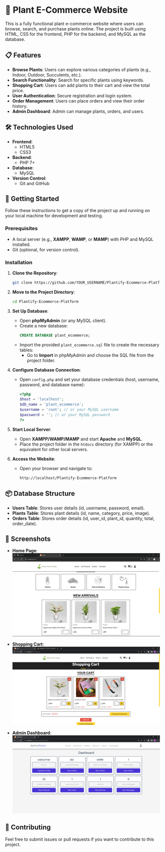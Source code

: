 # 🌿 Plant E-Commerce Website

This is a fully functional plant e-commerce website where users can browse, search, and purchase plants online. The project is built using HTML, CSS for the frontend, PHP for the backend, and MySQL as the database.

## 📋 Features

- **Browse Plants**: Users can explore various categories of plants (e.g., Indoor, Outdoor, Succulents, etc.).
- **Search Functionality**: Search for specific plants using keywords.
- **Shopping Cart**: Users can add plants to their cart and view the total price.
- **User Authentication**: Secure registration and login system.
- **Order Management**: Users can place orders and view their order history.
- **Admin Dashboard**: Admin can manage plants, orders, and users.

## 🛠️ Technologies Used

- **Frontend**:
  - HTML5
  - CSS3
- **Backend**:
  - PHP 7+
- **Database**:
  - MySQL
- **Version Control**:
  - Git and GitHub

## 🚀 Getting Started

Follow these instructions to get a copy of the project up and running on your local machine for development and testing.

### Prerequisites

- A local server (e.g., **XAMPP**, **WAMP**, or **MAMP**) with PHP and MySQL installed.
- Git (optional, for version control).

### Installation

1. **Clone the Repository**:
   ```bash
   git clone https://github.com/YOUR_USERNAME/Plantify-Ecommerce-Platform.git
   ```

2. **Move to the Project Directory**:
   ```bash
   cd Plantify-Ecommerce-Platform
   ```

3. **Set Up Database**:
   - Open **phpMyAdmin** (or any MySQL client).
   - Create a new database:
     ```sql
     CREATE DATABASE plant_ecommerce;
     ```
   - Import the provided `plant_ecommerce.sql` file to create the necessary tables:
     - Go to **Import** in phpMyAdmin and choose the SQL file from the project folder.

4. **Configure Database Connection**:
   - Open `config.php` and set your database credentials (host, username, password, and database name):
     ```php
     <?php
     $host = 'localhost';
     $db_name = 'plant_ecommerce';
     $username = 'root'; // or your MySQL username
     $password = ''; // or your MySQL password
     ?>
     ```

5. **Start Local Server**:
   - Open **XAMPP/WAMP/MAMP** and start **Apache** and **MySQL**.
   - Place the project folder in the `htdocs` directory (for XAMPP) or the equivalent for other local servers.

6. **Access the Website**:
   - Open your browser and navigate to:
     ```
     http://localhost/Plantify-Ecommerce-Platform
     ```


## 📦 Database Structure

- **Users Table**: Stores user details (id, username, password, email).
- **Plants Table**: Stores plant details (id, name, category, price, image).
- **Orders Table**: Stores order details (id, user_id, plant_id, quantity, total, order_date).

## 📸 Screenshots

- **Home Page**:
  ![Homepage Screenshot](https://github.com/Bhautik204/Plant-Ecommerce-Platform/blob/main/project%20images/Home%20Page.png)

- **Shopping Cart**:
  ![Cart Screenshot](https://github.com/Bhautik204/Plant-Ecommerce-Platform/blob/main/project%20images/shopping%20Cart.png)

- **Admin Dashboard**:
  ![Admin Screenshot](https://github.com/Bhautik204/Plant-Ecommerce-Platform/blob/main/project%20images/admin%20panel.png)

## 🤝 Contributing

Feel free to submit issues or pull requests if you want to contribute to this project.
